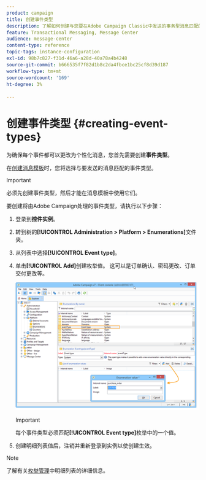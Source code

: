 ```yaml
---
product: campaign
title: 创建事件类型
description: 了解如何创建与您要在Adobe Campaign Classic中发送的事务型消息匹配的事件类型
feature: Transactional Messaging, Message Center
audience: message-center
content-type: reference
topic-tags: instance-configuration
exl-id: 98b7c827-f31d-46a6-a28d-40a78a4b4248
source-git-commit: b666535f7f82d1b8c2da4fbce1bc25cf8d39d187
workflow-type: tm+mt
source-wordcount: '169'
ht-degree: 3%

---
```


# 创建事件类型 {#creating-event-types}



为确保每个事件都可以更改为个性化消息，您首先需要创建&#x200B;**事件类型**。

在[创建消息模板](../../message-center/using/creating-the-message-template.md)时，您将选择与要发送的消息匹配的事件类型。

>[!IMPORTANT]
>
>必须先创建事件类型，然后才能在消息模板中使用它们。

要创建将由Adobe Campaign处理的事件类型，请执行以下步骤：

1. 登录到&#x200B;**控件实例**。

1. 转到树的&#x200B;**[!UICONTROL Administration > Platform > Enumerations]**&#x200B;文件夹。

1. 从列表中选择&#x200B;**[!UICONTROL Event type]**。

1. 单击&#x200B;**[!UICONTROL Add]**&#x200B;创建枚举值。 这可以是订单确认、密码更改、订单交付更改等。

   ![](assets/messagecenter_eventtype_enum_001.png)

   >[!IMPORTANT]
   >
   >每个事件类型必须匹配&#x200B;**[!UICONTROL Event type]**&#x200B;枚举中的一个值。

1. 创建明细列表值后，注销并重新登录到实例以使创建生效。

>[!NOTE]
>
>了解有关[枚举管理](../../platform/using/managing-enumerations.md)中明细列表的详细信息。


